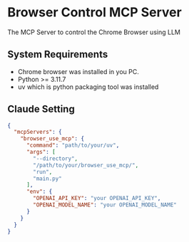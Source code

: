 # Browser Control MCP Server

The MCP Server to control the Chrome Browser using LLM

## System Requirements
- Chrome browser was installed in you PC.
- Python >= 3.11.7
- uv which is python packaging tool was installed

## Claude Setting

```json
{
  "mcpServers": {
    "browser_use_mcp": {
      "command": "path/to/your/uv",
      "args": [
        "--directory",
        "/path/to/your/browser_use_mcp/",
        "run",
        "main.py"
      ],
      "env": {
        "OPENAI_API_KEY": "your OPENAI_API_KEY",
        "OPENAI_MODEL_NAME": "your OPENAI_MODEL_NAME"
      }
    }
  }
}
```
